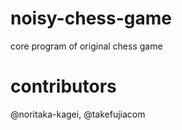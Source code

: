 # noisy-chess-game
core program of original chess game

# contributors
@noritaka-kagei, @takefujiacom

# 
